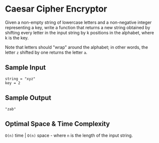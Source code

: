 # Caesar Cipher Encryptor

Given a non-empty string of lowercase letters and a non-negative integer representing a key, write a function that returns a new string obtained by shifting every letter in the input string by k positions in the alphabet, where k is the key.

Note that letters should "wrap" around the alphabet; in other words, the letter `z` shifted by one returns the letter `a`.

## Sample Input

```plaintext
string = "xyz"
key = 2
```

## Sample Output

```plaintext
"zab"
```

## Optimal Space & Time Complexity

`O(n)` time | `O(n)` space - where `n` is the length of the input string.

